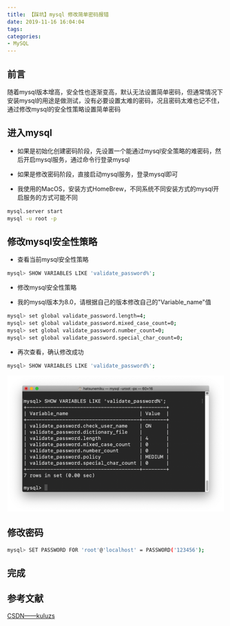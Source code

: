 ```yaml
---
title: 【踩坑】mysql 修改简单密码报错
date: 2019-11-16 16:04:04
tags:
categories:
- MySQL
---
```


## 前言

随着mysql版本增高，安全性也逐渐变高，默认无法设置简单密码，但通常情况下安装mysql的用途是做测试，没有必要设置太难的密码，况且密码太难也记不住，通过修改mysql的安全性策略设置简单密码

<!-- more -->

## 进入mysql

- 如果是初始化创建密码阶段，先设置一个能通过mysql安全策略的难密码，然后开启mysql服务，通过命令行登录mysql

- 如果是修改密码阶段，直接启动mysql服务，登录mysql即可

- 我使用的MacOS，安装方式HomeBrew，不同系统不同安装方式的mysql开启服务的方式可能不同

``` bash
mysql.server start
mysql -u root -p
```

## 修改mysql安全性策略

- 查看当前mysql安全性策略

``` bash
mysql> SHOW VARIABLES LIKE 'validate_password%';
```

- 修改mysql安全性策略

- 我的mysql版本为8.0，请根据自己的版本修改自己的"Variable_name"值

``` bash
mysql> set global validate_password.length=4;
mysql> set global validate_password.mixed_case_count=0;
mysql> set global validate_password.number_count=0;
mysql> set global validate_password.special_char_count=0;
```

- 再次查看，确认修改成功

``` bash
mysql> SHOW VARIABLES LIKE 'validate_password%';
```

![01.png](/images/20191116160404/01.png)

## 修改密码

``` bash
mysql> SET PASSWORD FOR 'root'@'localhost' = PASSWORD('123456');
```

## 完成

## 参考文献

[CSDN——kuluzs](https://blog.csdn.net/kuluzs/article/details/51924374)

